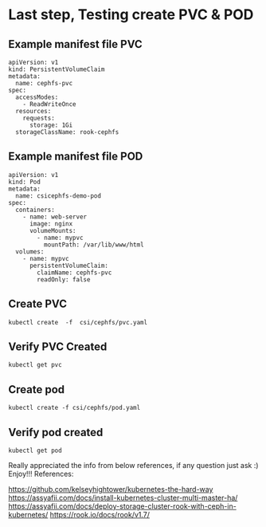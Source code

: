 # Last step, Testing create PVC & POD

## Example manifest file PVC
```
apiVersion: v1
kind: PersistentVolumeClaim
metadata:
  name: cephfs-pvc
spec:
  accessModes:
    - ReadWriteOnce
  resources:
    requests:
      storage: 1Gi
  storageClassName: rook-cephfs
```

## Example manifest file POD
```
apiVersion: v1
kind: Pod
metadata:
  name: csicephfs-demo-pod
spec:
  containers:
    - name: web-server
      image: nginx
      volumeMounts:
        - name: mypvc
          mountPath: /var/lib/www/html
  volumes:
    - name: mypvc
      persistentVolumeClaim:
        claimName: cephfs-pvc
        readOnly: false
```

## Create PVC
```
kubectl create  -f  csi/cephfs/pvc.yaml
```

## Verify PVC Created
```
kubectl get pvc
```

## Create pod 
```
kubectl create -f csi/cephfs/pod.yaml
```

## Verify pod created
```
kubectl get pod
```

Really appreciated the info from below references, if any question just ask :)
Enjoy!!!
References:

https://github.com/kelseyhightower/kubernetes-the-hard-way
https://assyafii.com/docs/install-kubernetes-cluster-multi-master-ha/
https://assyafii.com/docs/deploy-storage-cluster-rook-with-ceph-in-kubernetes/
https://rook.io/docs/rook/v1.7/



